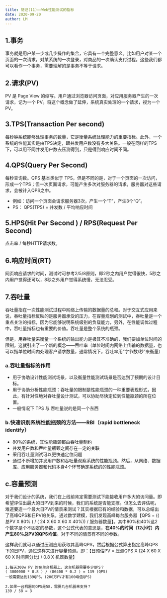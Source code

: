 ```yaml
---
title: 随记(11)——Web性能测试的指标
date: 2020-09-20
author: LM
---
```


## 1.事务

事务就是用户某一步或几步操作的集合，它具有一个完整意义。比如用户对某一个页面的一次请求，对某系统的一次登录，对商品的一次确认支付过程。这些我们都可以看作一个事务，需要理解的是事务不等于请求。

## 2.请求(PV)

PV 是 Page View 的缩写。用户通过浏览器访问页面，对应用服务器产生的一次请求，记为一个 PV。将这个概念做了延伸，系统真实处理的一个请求，视为一个 PV。

## 3.TPS(Transaction Per second)

每秒钟系统能够处理事务的数量，它是衡量系统处理能力的重要指标。此外，一个系统的性能其实是由TPS决定，跟并发用户数没有多大关系。一般在同样的TPS下，可以用不同并发用户数去压测得到，只是得到响应时间不同。

## 4.QPS(Query Per Second)

每秒查询数。QPS 基本类似于 TPS，但是不同的是，对于一个页面的一次访问，形成一个TPS；但一次页面请求，可能产生多次对服务器的请求，服务器对这些请求，会被计入QPS之中。

- 例如：访问一个页面会请求服务器3次，产生一个“T”，产生3个“Q”。
- PS： QPS(TPS) = 并发数 / 平均响应时间

## 5.HPS(Hit Per Second ) / RPS(Request Per Second)

点击率 / 每秒HTTP请求数。

## 6.响应时间(RT)

网页响应请求的时间，测试时可参考2/5/8原则，即2秒之内用户觉得很快，5秒之内用户觉得还可以，8秒之外用户觉得系统慢，无法忍受。

## 7.吞吐量

吞吐量指在一次性能测试过程中网络上传输的数据量的总和。对于交互式应用来说，吞吐量指标反映的是服务器承受的压力，在容量规划的测试中，吞吐量是一个重点关注的指标，因为它能够说明系统级别的负载能力，另外，在性能调优过程中，吞吐量指标也有重要的价值。吞吐量是整个系统的瓶颈。

但是，用吞吐量来衡量一个系统的输出能力是极其不准确的，我们要加单位时间的限制，这就引出了一个新的概念——吞吐率（单位时间内网络上传输的数据量，也可以指单位时间内处理客户请求数量，通常情况下，吞吐率用“字节数/秒”来衡量）

### a.吞吐量指标的作用

- 用于协助设计性能测试场景，以及衡量性能测试场景是否达到了预期的设计目标。
- 用于协助分析性能瓶颈：吞吐量的限制是性能瓶颈的一种重要表现形式，因此，有针对性地对吞吐量设计测试，可以协助尽快定位到性能瓶颈的所在位置。
- 一般情况下 TPS 与 吞吐量说的是同一个东西

### b.快速识别系统性能瓶颈的方法——RBI（rapid bottleneck identify）

- 80%的系统，其性能瓶颈都由吞吐量制约
- 并发用户数和吞吐量瓶颈之间存在一定的关联
- 采用吞吐量测试可以更快速定位问题
- 通过不断增加并发用户数和吞吐量观察系统的性能瓶颈。然后，从网络、数据库、应用服务器和代码本身4个环节确定系统的的性能瓶颈。

## c.容量预测

对于我们设计的系统，我们在上线前肯定需要测试下能接收用户多大的访问量。即希望评估出最大的日PV到来的时候，我们的系统是否能支撑。但怎么去评估呢，难道要造一个最大日PV的情景来测试？其实根据已有的经验和数据，可以总结出了高峰QPS和日PV的关系。通过数学建模，我们发现高峰每台服务器【QPS = (( 总PV X 80% ) / ( 24 X 60 X 60 X 40%)) / 服务器数量】。其中80%和40%这2个数字是个不固定的参数，这个公式代表的意思是，**在40%的时间（12小时）内产生80%总PV的QPS均值**。对于不同的情景有不同的参数。

这样我们就可以通过压测应用获取其高峰QPS，然后根据公式算出指定高峰QPS下的日PV，通过这样来进行容量预测。即：【日预估PV = 压测QPS X (24 X 60 X 60 X 时间百分比) / 0.8 X 机器数量】

```
1.每天300w PV 的在单台机器上，这台机器需要多少QPS？ 
( 3000000 * 0.8 ) / (86400 * 0.2 ) = 139 (QPS)
一般需要达到139QPS。(200万PV才有100峰值QPS)

2.如果一台机器的QPS是58，需要几台机器来支持？
139 / 58 = 3
```

